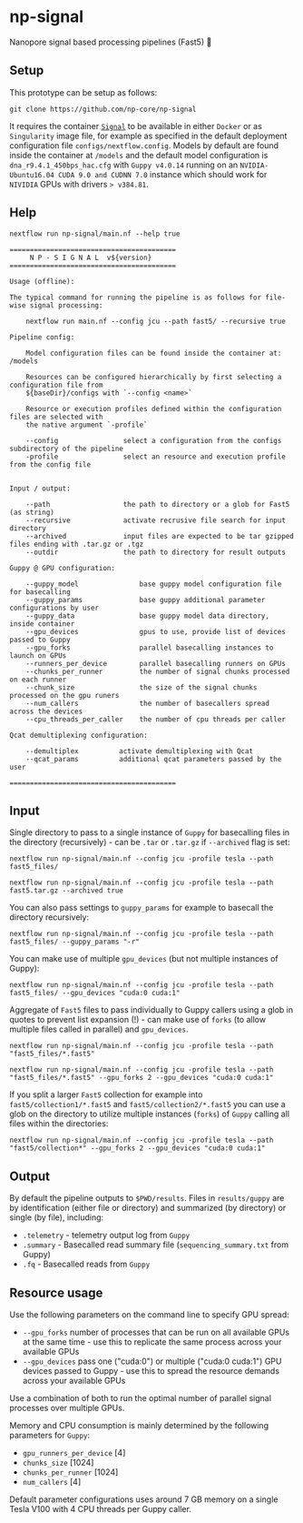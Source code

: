 # np-signal

Nanopore signal based processing pipelines (Fast5) :peacock:

## Setup

This prototype can be setup as follows:

```
git clone https://github.com/np-core/np-signal
```

It requires the container [`Signal`](https://github.com/np-core/containers) to be available in either `Docker` or as `Singularity` image file, for example as specified in the default deployment configuration file `configs/nextflow.config`. Models by default are found inside the container at `/models` and the default model configuration is `dna_r9.4.1_450bps_hac.cfg` with `Guppy v4.0.14` running on an `NVIDIA-Ubuntu16.04 CUDA 9.0 and CUDNN 7.0` instance which should work for `NIVIDIA` GPUs with drivers `> v384.81`.

## Help

```
nextflow run np-signal/main.nf --help true
```

```
=========================================
     N P - S I G N A L  v${version}
=========================================

Usage (offline):

The typical command for running the pipeline is as follows for file-wise signal processing:

    nextflow run main.nf --config jcu --path fast5/ --recursive true

Pipeline config:

    Model configuration files can be found inside the container at: /models

    Resources can be configured hierarchically by first selecting a configuration file from
    ${baseDir}/configs with `--config <name>`

    Resource or execution profiles defined within the configuration files are selected with
    the native argument `-profile`

    --config                select a configuration from the configs subdirectory of the pipeline
    -profile                select an resource and execution profile from the config file 


Input / output:

    --path                  the path to directory or a glob for Fast5 (as string)
    --recursive             activate recrusive file search for input directory 
    --archived              input files are expected to be tar gzipped files ending with .tar.gz or .tgz
    --outdir                the path to directory for result outputs

Guppy @ GPU configuration:

    --guppy_model               base guppy model configuration file for basecalling 
    --guppy_params              base guppy additional parameter configurations by user 
    --guppy_data                base guppy model data directory, inside container
    --gpu_devices               gpus to use, provide list of devices passed to Guppy 
    --gpu_forks                 parallel basecalling instances to launch on GPUs
    --runners_per_device        parallel basecalling runners on GPUs
    --chunks_per_runner         the number of signal chunks processed on each runner
    --chunk_size                the size of the signal chunks processed on the gpu runers
    --num_callers               the number of basecallers spread across the devices
    --cpu_threads_per_caller    the number of cpu threads per caller

Qcat demultiplexing configuration:

    --demultiplex          activate demultiplexing with Qcat
    --qcat_params          additional qcat parameters passed by the user 

=========================================
```

## Input

Single directory to pass to a single instance of `Guppy` for basecalling files in the directory (recursively) - can be `.tar` or `.tar.gz` if `--archived` flag is set:

```
nextflow run np-signal/main.nf --config jcu -profile tesla --path fast5_files/
```

```
nextflow run np-signal/main.nf --config jcu -profile tesla --path fast5.tar.gz --archived true
```

You can also pass settings to `guppy_params` for example to basecall the directory recursively:

```
nextflow run np-signal/main.nf --config jcu -profile tesla --path fast5_files/ --guppy_params "-r"
```

You can make use of multiple `gpu_devices` (but not multiple instances of Guppy):

```
nextflow run np-signal/main.nf --config jcu -profile tesla --path fast5_files/ --gpu_devices "cuda:0 cuda:1"
```

Aggregate of `Fast5` files to pass individually to Guppy callers using a glob in quotes to prevent list expansion (!) - can make use of `forks` (to allow multiple files called in parallel) and `gpu_devices`.

```
nextflow run np-signal/main.nf --config jcu -profile tesla --path "fast5_files/*.fast5"
```

```
nextflow run np-signal/main.nf --config jcu -profile tesla --path "fast5_files/*.fast5" --gpu_forks 2 --gpu_devices "cuda:0 cuda:1"
```

If you split a larger `Fast5` collection for example into `fast5/collection1/*.fast5` and `fast5/collection2/*.fast5` you can use a glob on the directory to utilize multiple instances (`forks`) of `Guppy` calling all files within the directories:

```
nextflow run np-signal/main.nf --config jcu -profile tesla --path "fast5/collection*" --gpu_forks 2 --gpu_devices "cuda:0 cuda:1"
```

## Output

By default the pipeline outputs to `$PWD/results`. Files in `results/guppy` are by identification (either file or directory) and summarized (by directory) or single (by file), including:

* `.telemetry` -  telemetry output log from `Guppy`
* `.summary` - Basecalled read summary file (`sequencing_summary.txt` from Guppy)
* `.fq` - Basecalled reads from `Guppy`

## Resource usage

Use the following parameters on the command line to specify GPU spread:

* `--gpu_forks` number of processes that can be run on all available GPUs at the same time - use this to replicate the same process across your available GPUs
* `--gpu_devices` pass one ("cuda:0") or multiple ("cuda:0 cuda:1") GPU devices passed to Guppy - use this to spread the resource demands across your available GPUs

Use a combination of both to run the optimal number of parallel signal processes over multiple GPUs.

Memory and CPU consumption is mainly determined by the following parameters for `Guppy`:

* `gpu_runners_per_device` [4]
* `chunks_size` [1024]
* `chunks_per_runner` [1024]
* `num_callers` [4]

Default parameter configurations uses around 7 GB memory on a single Tesla V100 with 4 CPU threads per Guppy caller.
